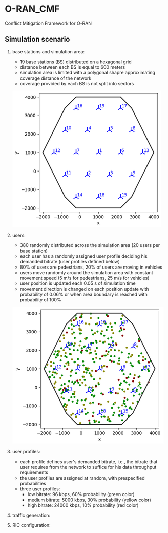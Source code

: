 # O-RAN_CMF
Conflict Mitigation Framework for O-RAN

## Simulation scenario
1. base stations and simulation area:
    - 19 base stations (BS) distributed on a hexagonal grid
    - distance between each BS is equal to 600 meters
    - simulation area is limited with a polygonal shapre approximating coverage distance of the network
    - coverage provided by each BS is not split into sectors

    ![Simulation area and distributed base stations](/figures/base_stations.png)
    
2. users:
    - 380 randomly distributed across the simulation area (20 users per base station)
    - each user has a randomly assigned user profile deciding his demanded bitrate (user profiles defined below)
    - 80% of users are pedestrians, 20% of users are moving in vehicles
    - users move randomly around the simulation area with constant movement speed (5 m/s for pedestrians, 25 m/s for vehicles)
    - user position is updated each 0.05 s of simulation time
    - movement direction is changed on each position update with probability of 0.06% or when area boundary is reached with probability of 100%

    ![Considered user distribution](/figures/users.png)

3. user profiles:
    - each profile defines user's demanded bitrate, i.e., the bitrate that user requires from the network to suffice for his data throughput requirements
    - the user profiles are assigned at random, with prespecified probabilities
    - three user profiles:
        - low bitrate: 96 kbps, 60% probability (green color)
        - medium bitrate: 5000 kbps, 30% probability (yellow color)
        - high bitrate: 24000 kbps, 10% probability (red color)

4. traffic generation:
5. RIC configuration:
